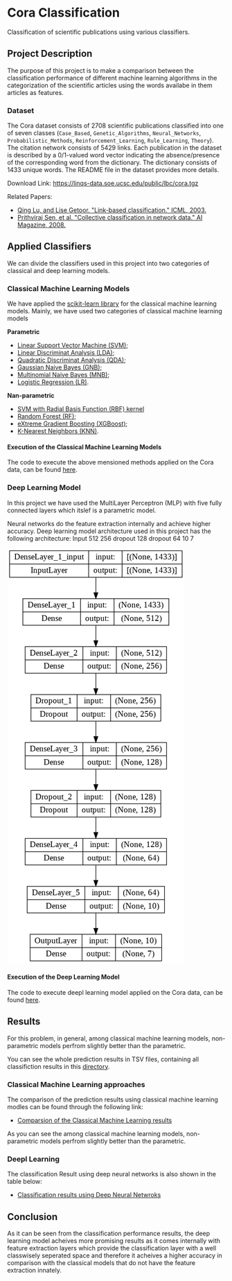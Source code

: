 # Cora Classification
Classification of scientific publications using various classifiers.

## Project Description

The purpose of this project is to make a comparison between the classification performance of different machine learning algorithms in the categorization of the scientific articles using the words availabe in them articles as features.

### Dataset
The Cora dataset consists of 2708 scientific publications classified into one of seven classes (`Case_Based`, `Genetic_Algorithms`, `Neural_Networks`, `Probabilistic_Methods`, `Reinforcement_Learning`, `Rule_Learning`, `Theory`). The citation network consists of 5429 links. Each publication in the dataset is described by a 0/1-valued word vector indicating the absence/presence of the corresponding word from the dictionary. The dictionary consists of 1433 unique words. The README file in the dataset provides more details.

Download Link: https://linqs-data.soe.ucsc.edu/public/lbc/cora.tgz

Related Papers:
- [Qing Lu, and Lise Getoor. "Link-based classification." ICML, 2003.](https://linqspub.soe.ucsc.edu/basilic/web/Publications/2003/lu:icml03/)
- [Prithviraj Sen, et al. "Collective classification in network data." AI Magazine, 2008.](https://linqspub.soe.ucsc.edu/basilic/web/Publications/2008/sen:aimag08/)


## Applied Classifiers

We can divide the classifiers used in this project into two categories of classical and deep learning models.

### Classical Machine Learning Models
We have applied the [scikit-learn library](https://scikit-learn.org/stable/) for the classical machine learning models.
Mainly, we have used two categories of classical machine learning models

**Parametric**
*	[Linear Support Vector Machine (SVM)](https://scikit-learn.org/stable/modules/generated/sklearn.svm.LinearSVC.html);
* [Linear Discriminat Analysis (LDA)](https://scikit-learn.org/stable/modules/generated/sklearn.discriminant_analysis.LinearDiscriminantAnalysis.html);
* [Quadratic Discriminat Analysis (QDA)](https://scikit-learn.org/0.16/modules/generated/sklearn.qda.QDA.html);
* [Gaussian Naive Bayes (GNB)](https://scikit-learn.org/stable/modules/generated/sklearn.naive_bayes.GaussianNB.html);
* [Multinomial Naive Bayes (MNB)](https://scikit-learn.org/stable/modules/generated/sklearn.naive_bayes.MultinomialNB.html);
* [Logistic Regression (LR)](https://scikit-learn.org/stable/modules/generated/sklearn.linear_model.LogisticRegression.html).

**Nan-parametric**
* [SVM with Radial Basis Function (RBF) kernel](https://scikit-learn.org/stable/auto_examples/svm/plot_rbf_parameters.html)
* [Random Forest (RF)](https://scikit-learn.org/stable/modules/generated/sklearn.ensemble.RandomForestClassifier.html);
* [eXtreme Gradient Boosting (XGBoost)](https://scikit-learn.org/stable/modules/generated/sklearn.ensemble.GradientBoostingClassifier.html);
* [K-Nearest Neighbors (KNN)](https://scikit-learn.org/stable/modules/generated/sklearn.neighbors.KNeighborsClassifier.html).

#### Execution of the Classical Machine Learning Models

The code to execute the above mensioned methods applied on the Cora data, can be found [here](https://github.com/splendidcomputer/cora_project/blob/main/Cora_Classification_ClassicML.ipynb).

### Deep Learning Model
In this project we have used the MultiLayer Perceptron (MLP) with five fully connected layers which itslef is a parametric model.

Neural networks do the feature extraction internally and achieve higher accuracy.
Deep learning model architecture used in this project has the following architecture:
Input	512	256	dropout	128	dropout	64	10	7

 ![alt text](https://github.com/splendidcomputer/cora_project/blob/main/model_plot.png)
 
 
 #### Execution of the Deep Learning Model
 The code to execute deepl learning model applied on the Cora data, can be found [here](https://github.com/splendidcomputer/cora_project/blob/main/Cora_Classification_NN.ipynb).
 
## Results

For this problem, in general, among classical machine learning models, non-parametric models perfrom slightly better than the parametric.

You can see the whole prediction results in TSV files, containing all classifiction results in this [directory](https://github.com/splendidcomputer/cora_project/tree/main/Prediction_Results).

### Classical Machine Learning approaches

The comparison of the prediction results using classical machine learning modles can be found through the following link:

* [Comparsion of the Classical Machine Learning results](https://github.com/splendidcomputer/cora_project/blob/main/Prediction_Results/ML_Test_ACC.tsv)

As you can see the among classical machine learning models, non-parametric models perfrom slightly better than the parametric.

### Deepl Learning

The classification Result using deep neural networks is also shown in the table below:

* [Classification results using Deep Neural Netwroks](https://github.com/splendidcomputer/cora_project/blob/main/Prediction_Results/NN_Test_ACC.tsv)

## Conclusion

As it can be seen from the classification performance results, the deep learning model acheives more promising results as it comes internally with feature extraction layers which provide the classification layer with a well classwisely seperated space and therefore it acheives a higher accuracy in comparison with the classical models that do not have the feature extraction innately.
